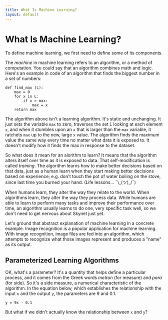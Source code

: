 ```yaml
---
title: What Is Machine Learning?
layout: default
---
```


# What Is Machine Learning?

To define machine learning, we first need to define some of its components. 

The *machine* in machine learning refers to an algorithm, or a method of computation. You could say that an algorithm combines math and logic. Here's an example in code of an algorithm that finds the biggest number in a set of numbers:

    def find_max (L):
        max = 0
        for x in L:
            if x > max:
                max = x
        return max

The algorithm above isn't a learning algorithm. It's static and unchanging. It just sets the variable `max` to zero, traverses the set L looking at each element `x`, and when it stumbles upon an `x` that is larger than the `max` variable, it ratchets `max` up to the new, large `x` value. The algorithm finds the maximum value the same way every time no matter what data it is exposed to. It doesn't modify how it finds the max in response to the dataset.

So what does it mean for an alorithm to learn? It means that the algorithm alters itself over time as it is exposed to data. That self-modification is called *training*. The algorithm learns how to make better decisions based on that data, just as a human learn when they start making better decisions based on experience; e.g. don't touch the pot of water boiling on the stove, since last time you burned your hand. (Life lessons... ¯\\\_(ツ)_/¯)

When humans learn, they alter the way they relate to the world. When algorithms learn, they alter the way they process data. While humans are able to learn to perform many tasks and improve their performance over time, an algorithm usually learns to do one, very specific task well, so we don't need to get nervous about Skynet just yet.

Let's ground that abstract explanation of machine learning in a concrete example. Image recognition is a popular application for machine learning. With image recognition, image files are fed into an algorithm, which attempts to recognize what those images represent and produces a "name" as its output. 

## Parameterized Learning Algorithms

OK, what's a parameter? It's a quantity that helps define a particular process, and it comes from the Greek words *metron* (for measure) and *para* (for side). So it's a side measure, a numerical characteristic of the algorithm. In the equation below, which establishes the relationship with the input `x` and the output `y`, the parameters are 9 and 0.1. 

`y = 9x - 0.1`

But what if we didn't actually know the relationship between `x` and `y`? 
